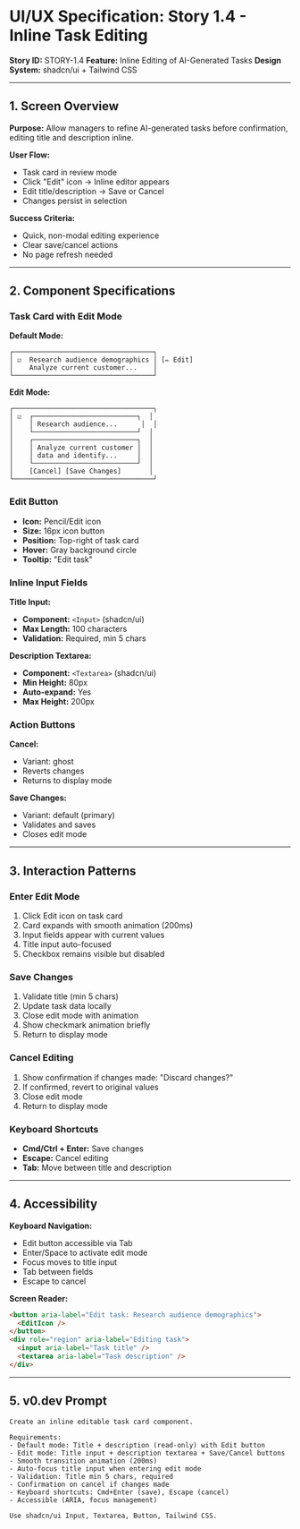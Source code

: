 # UI/UX Specification: Story 1.4 - Inline Task Editing

**Story ID:** STORY-1.4
**Feature:** Inline Editing of AI-Generated Tasks
**Design System:** shadcn/ui + Tailwind CSS

---

## 1. Screen Overview

**Purpose:** Allow managers to refine AI-generated tasks before confirmation, editing title and description inline.

**User Flow:**
- Task card in review mode
- Click "Edit" icon → Inline editor appears
- Edit title/description → Save or Cancel
- Changes persist in selection

**Success Criteria:**
- Quick, non-modal editing experience
- Clear save/cancel actions
- No page refresh needed

---

## 2. Component Specifications

### Task Card with Edit Mode

**Default Mode:**
```
┌───────────────────────────────────┐
│ ☑  Research audience demographics │ [✏️ Edit]
│    Analyze current customer...    │
└───────────────────────────────────┘
```

**Edit Mode:**
```
┌───────────────────────────────────┐
│ ☑  ┌──────────────────────────┐  │
│    │ Research audience...      │  │
│    └──────────────────────────┘  │
│    ┌──────────────────────────┐  │
│    │ Analyze current customer │  │
│    │ data and identify...     │  │
│    └──────────────────────────┘  │
│    [Cancel] [Save Changes]       │
└───────────────────────────────────┘
```

### Edit Button
- **Icon:** Pencil/Edit icon
- **Size:** 16px icon button
- **Position:** Top-right of task card
- **Hover:** Gray background circle
- **Tooltip:** "Edit task"

### Inline Input Fields
**Title Input:**
- **Component:** `<Input>` (shadcn/ui)
- **Max Length:** 100 characters
- **Validation:** Required, min 5 chars

**Description Textarea:**
- **Component:** `<Textarea>` (shadcn/ui)
- **Min Height:** 80px
- **Auto-expand:** Yes
- **Max Height:** 200px

### Action Buttons
**Cancel:**
- Variant: ghost
- Reverts changes
- Returns to display mode

**Save Changes:**
- Variant: default (primary)
- Validates and saves
- Closes edit mode

---

## 3. Interaction Patterns

### Enter Edit Mode
1. Click Edit icon on task card
2. Card expands with smooth animation (200ms)
3. Input fields appear with current values
4. Title input auto-focused
5. Checkbox remains visible but disabled

### Save Changes
1. Validate title (min 5 chars)
2. Update task data locally
3. Close edit mode with animation
4. Show checkmark animation briefly
5. Return to display mode

### Cancel Editing
1. Show confirmation if changes made: "Discard changes?"
2. If confirmed, revert to original values
3. Close edit mode
4. Return to display mode

### Keyboard Shortcuts
- **Cmd/Ctrl + Enter:** Save changes
- **Escape:** Cancel editing
- **Tab:** Move between title and description

---

## 4. Accessibility

**Keyboard Navigation:**
- Edit button accessible via Tab
- Enter/Space to activate edit mode
- Focus moves to title input
- Tab between fields
- Escape to cancel

**Screen Reader:**
```html
<button aria-label="Edit task: Research audience demographics">
  <EditIcon />
</button>
<div role="region" aria-label="Editing task">
  <input aria-label="Task title" />
  <textarea aria-label="Task description" />
</div>
```

---

## 5. v0.dev Prompt

```
Create an inline editable task card component.

Requirements:
- Default mode: Title + description (read-only) with Edit button
- Edit mode: Title input + description textarea + Save/Cancel buttons
- Smooth transition animation (200ms)
- Auto-focus title input when entering edit mode
- Validation: Title min 5 chars, required
- Confirmation on cancel if changes made
- Keyboard shortcuts: Cmd+Enter (save), Escape (cancel)
- Accessible (ARIA, focus management)

Use shadcn/ui Input, Textarea, Button, Tailwind CSS.
```
